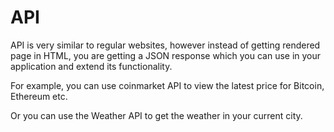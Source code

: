 # API
API is very similar to regular websites, however instead of getting rendered page in HTML, you are getting a JSON response which you can use in your application and extend its functionality.

For example, you can use coinmarket API to view the latest price for Bitcoin, Ethereum etc.

Or you can use the Weather API to get the weather in your current city.

